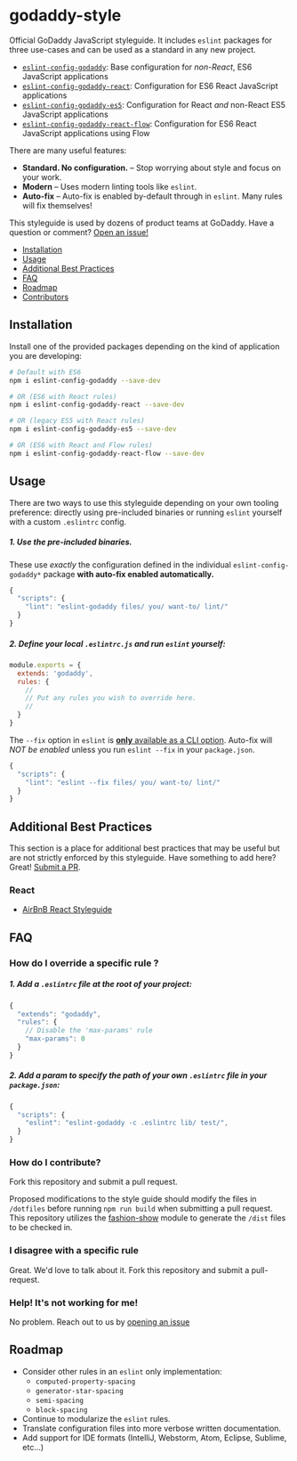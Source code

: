 # godaddy-style

Official GoDaddy JavaScript styleguide. It includes `eslint` packages for three use-cases and can be used as a standard in any new project.

- [`eslint-config-godaddy`]: Base configuration for _non-React_, ES6 JavaScript applications
- [`eslint-config-godaddy-react`]: Configuration for ES6 React JavaScript applications
- [`eslint-config-godaddy-es5`]: Configuration for React _and_ non-React ES5 JavaScript applications
- [`eslint-config-godaddy-react-flow`]: Configuration for ES6 React JavaScript applications using Flow

There are many useful features:

- **Standard. No configuration.** – Stop worrying about style and focus on your work.
- **Modern** – Uses modern linting tools like `eslint`.
- **Auto-fix** – Auto-fix is enabled by-default through in `eslint`. Many rules will fix themselves!

This styleguide is used by dozens of product teams at GoDaddy. Have a question or comment? [Open an issue!](https://github.com/godaddy/javascript/issues/new)

- [Installation](#installation)
- [Usage](#usage)
- [Additional Best Practices](#additional-best-practices)
- [FAQ](#faq)
- [Roadmap](#roadmap)
- [Contributors](https://github.com/godaddy/javascript/graphs/contributors)

## Installation

Install one of the provided packages depending on the kind of application you are developing:

``` sh
# Default with ES6
npm i eslint-config-godaddy --save-dev

# OR (ES6 with React rules)
npm i eslint-config-godaddy-react --save-dev

# OR (legacy ES5 with React rules)
npm i eslint-config-godaddy-es5 --save-dev

# OR (ES6 with React and Flow rules)
npm i eslint-config-godaddy-react-flow --save-dev
```

## Usage

There are two ways to use this styleguide depending on your own tooling preference: directly using pre-included binaries or running `eslint` yourself with a custom `.eslintrc` config.

##### 1. Use the pre-included binaries.

These use _exactly_ the configuration defined in the individual `eslint-config-godaddy*` package **with auto-fix enabled automatically.**

``` js
{
  "scripts": {
    "lint": "eslint-godaddy files/ you/ want-to/ lint/"
  }
}
```

##### 2. Define your local `.eslintrc.js` and run `eslint` yourself:

``` js
module.exports = {
  extends: 'godaddy',
  rules: {
    //
    // Put any rules you wish to override here.
    //
  }
}
```

The `--fix` option in `eslint` is [**only** available as a CLI option](https://github.com/eslint/eslint/issues/8041). Auto-fix will *NOT be enabled* unless you run `eslint --fix` in your `package.json`.

``` js
{
  "scripts": {
    "lint": "eslint --fix files/ you/ want-to/ lint/"
  }
}
```

## Additional Best Practices

This section is a place for additional best practices that may be useful but are not strictly enforced by this styleguide. Have something to add here? Great! [Submit a PR](#how-do-i-contribute).

### React

- [AirBnB React Styleguide](https://github.com/airbnb/javascript/tree/master/react)

## FAQ

### How do I override a specific rule ?

##### 1. Add a `.eslintrc` file at the root of your project:

``` js
{
  "extends": "godaddy",
  "rules": {
    // Disable the 'max-params' rule
    "max-params": 0
  }
}
```

##### 2. Add a param to specify the path of your own `.eslintrc` file in your `package.json`:

``` js
{
  "scripts": {
    "eslint": "eslint-godaddy -c .eslintrc lib/ test/",
  }
}
```

### How do I contribute?

Fork this repository and submit a pull request.

Proposed modifications to the style guide should modify the files in `/dotfiles` before running `npm run build` when submitting a pull request. This repository utilizes the [fashion-show](https://github.com/indexzero/fashion-show) module to generate the `/dist` files to be checked in.

### I disagree with a specific rule

Great. We'd love to talk about it. Fork this repository and submit a pull-request.

### Help! It's not working for me!

No problem. Reach out to us by [opening an issue]

## Roadmap

- Consider other rules in an `eslint` only implementation:
  - `computed-property-spacing`
  - `generator-star-spacing`
  - `semi-spacing`
  - `block-spacing`
- Continue to modularize the `eslint` rules.
- Translate configuration files into more verbose written documentation.
- Add support for IDE formats (IntelliJ, Webstorm, Atom, Eclipse, Sublime, etc...)

[opening an issue]: https://github.com/godaddy/javascript/issues
[`eslint-config-godaddy`]: /packages/eslint-config-godaddy
[`eslint-config-godaddy-react`]: /packages/eslint-config-godaddy-react
[`eslint-config-godaddy-es5`]: /packages/eslint-config-godaddy-es5
[`eslint-config-godaddy-react-flow`]: /packages/eslint-config-godaddy-react-flow

